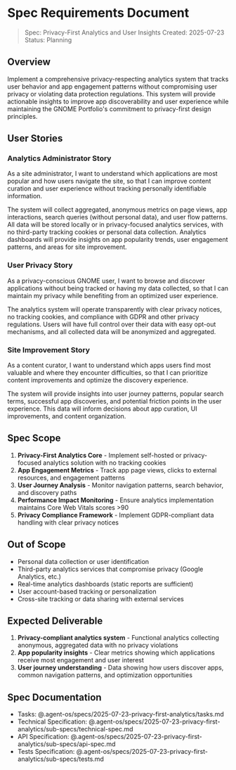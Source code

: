 # Spec Requirements Document

> Spec: Privacy-First Analytics and User Insights
> Created: 2025-07-23
> Status: Planning

## Overview

Implement a comprehensive privacy-respecting analytics system that tracks user behavior and app engagement patterns without compromising user privacy or violating data protection regulations. This system will provide actionable insights to improve app discoverability and user experience while maintaining the GNOME Portfolio's commitment to privacy-first design principles.

## User Stories

### Analytics Administrator Story

As a site administrator, I want to understand which applications are most popular and how users navigate the site, so that I can improve content curation and user experience without tracking personally identifiable information.

The system will collect aggregated, anonymous metrics on page views, app interactions, search queries (without personal data), and user flow patterns. All data will be stored locally or in privacy-focused analytics services, with no third-party tracking cookies or personal data collection. Analytics dashboards will provide insights on app popularity trends, user engagement patterns, and areas for site improvement.

### User Privacy Story

As a privacy-conscious GNOME user, I want to browse and discover applications without being tracked or having my data collected, so that I can maintain my privacy while benefiting from an optimized user experience.

The analytics system will operate transparently with clear privacy notices, no tracking cookies, and compliance with GDPR and other privacy regulations. Users will have full control over their data with easy opt-out mechanisms, and all collected data will be anonymized and aggregated.

### Site Improvement Story

As a content curator, I want to understand which apps users find most valuable and where they encounter difficulties, so that I can prioritize content improvements and optimize the discovery experience.

The system will provide insights into user journey patterns, popular search terms, successful app discoveries, and potential friction points in the user experience. This data will inform decisions about app curation, UI improvements, and content organization.

## Spec Scope

1. **Privacy-First Analytics Core** - Implement self-hosted or privacy-focused analytics solution with no tracking cookies
2. **App Engagement Metrics** - Track app page views, clicks to external resources, and engagement patterns
3. **User Journey Analysis** - Monitor navigation patterns, search behavior, and discovery paths
4. **Performance Impact Monitoring** - Ensure analytics implementation maintains Core Web Vitals scores >90
5. **Privacy Compliance Framework** - Implement GDPR-compliant data handling with clear privacy notices

## Out of Scope

- Personal data collection or user identification
- Third-party analytics services that compromise privacy (Google Analytics, etc.)
- Real-time analytics dashboards (static reports are sufficient)
- User account-based tracking or personalization
- Cross-site tracking or data sharing with external services

## Expected Deliverable

1. **Privacy-compliant analytics system** - Functional analytics collecting anonymous, aggregated data with no privacy violations
2. **App popularity insights** - Clear metrics showing which applications receive most engagement and user interest
3. **User journey understanding** - Data showing how users discover apps, common navigation patterns, and optimization opportunities

## Spec Documentation

- Tasks: @.agent-os/specs/2025-07-23-privacy-first-analytics/tasks.md
- Technical Specification: @.agent-os/specs/2025-07-23-privacy-first-analytics/sub-specs/technical-spec.md
- API Specification: @.agent-os/specs/2025-07-23-privacy-first-analytics/sub-specs/api-spec.md
- Tests Specification: @.agent-os/specs/2025-07-23-privacy-first-analytics/sub-specs/tests.md